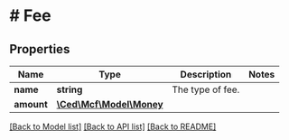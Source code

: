 # # Fee

## Properties

Name | Type | Description | Notes
------------ | ------------- | ------------- | -------------
**name** | **string** | The type of fee. |
**amount** | [**\Ced\Mcf\Model\Money**](Money.md) |  |

[[Back to Model list]](../../README.md#models) [[Back to API list]](../../README.md#endpoints) [[Back to README]](../../README.md)
